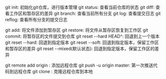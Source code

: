 git init: 初始化git仓库，进行版本管理
git status: 查看当前仓库的状态
git diff: 查看工作区和暂存区的差异
git branch: 查看当前所有分支
git log: 查看提交日志
git reflog: 查看所有分支的提交日志

git add: 将文件添加到暂存区
git restore: 将文件从暂存区恢复到工作区
git commit: 将暂存区的文件提交到仓库
git reset --hard HEAD^: 回退到上一个版本
git reset --hard: 回退到指定版本
git reset --soft: 回退到指定版本，保留工作区和暂存区的差异
git reset --mixed(默认状态): 回退到指定版本，保留工作区的差异

git remote add origin <url>: 添加远程仓库
git push -u origin master: 第一次推送代码到远程仓库
git clone <url>: 克隆远程仓库到本地